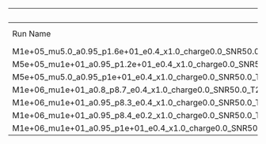 |                                                                | 0                    | 1                           | 2                      | 3                  |
|:---------------------------------------------------------------|:---------------------|:----------------------------|:-----------------------|:-------------------|
| Run Name                                                       | 95 Bound Charge      | 95 Percent Bound Sqrt Alpha | dimensionless velocity | Ncycles vacuum     |
| M1e+05_mu5.0_a0.95_p1.6e+01_e0.4_x1.0_charge0.0_SNR50.0_T0.5   | 0.015239862756424541 | 1.2132622466933716          | 0.22933796767744746    | 111882.83349085563 |
| M5e+05_mu1e+01_a0.95_p1.2e+01_e0.4_x1.0_charge0.0_SNR50.0_T2.0 | 0.015294073153725342 | 2.403261751740537           | 0.2658816013877908     | 137861.75037218642 |
| M5e+05_mu5.0_a0.95_p1e+01_e0.4_x1.0_charge0.0_SNR50.0_T2.0     | 0.016152551389994753 | 1.2396801152424235          | 0.2910893735314317     | 178621.90265714083 |
| M1e+06_mu1e+01_a0.8_p8.7_e0.4_x1.0_charge0.0_SNR50.0_T2.0      | 0.025501328952403316 | 3.132790884312352           | 0.3129596429584102     | 100392.32337276729 |
| M1e+06_mu1e+01_a0.95_p8.3_e0.4_x1.0_charge0.0_SNR50.0_T2.0     | 0.02301559487463186  | 2.9363559308228715          | 0.3188337189992692     | 115107.26870545953 |
| M1e+06_mu1e+01_a0.95_p8.4_e0.2_x1.0_charge0.0_SNR50.0_T2.0     | 0.026357699135012763 | 3.186443222215944           | 0.33500651709304663    | 122231.97432102697 |
| M1e+06_mu1e+01_a0.95_p1e+01_e0.4_x1.0_charge0.0_SNR50.0_T4.0   | 0.016012731823270093 | 2.479166091717486           | 0.2910893735314317     | 59549.243173002156 |